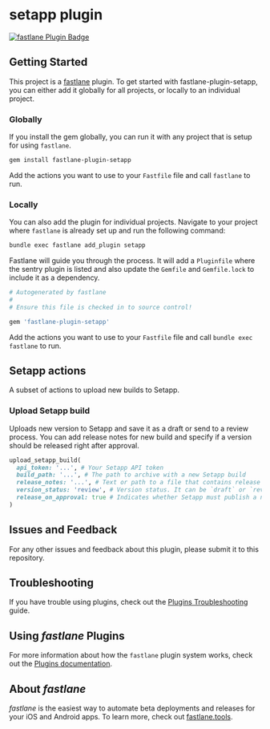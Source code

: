 # setapp plugin

[![fastlane Plugin Badge](https://rawcdn.githack.com/fastlane/fastlane/master/fastlane/assets/plugin-badge.svg)](https://rubygems.org/gems/fastlane-plugin-setapp)

## Getting Started

This project is a [fastlane](https://github.com/fastlane/fastlane) plugin. To get started with fastlane-plugin-setapp, you can either add it globally for all projects, or locally to an individual project.

### Globally

If you install the gem globally, you can run it with any project that is setup for using `fastlane`.

```bash
gem install fastlane-plugin-setapp
```

Add the actions you want to use to your `Fastfile` file and call `fastlane` to run.

### Locally

You can also add the plugin for individual projects. Navigate to your project where `fastlane` is already set up and run the following command:

```bash
bundle exec fastlane add_plugin setapp
```

Fastlane will guide you through the process. It will add a `Pluginfile` where the sentry plugin is listed and also update the `Gemfile` and `Gemfile.lock` to include it as a dependency.

```ruby
# Autogenerated by fastlane
#
# Ensure this file is checked in to source control!

gem 'fastlane-plugin-setapp'
```

Add the actions you want to use to your `Fastfile` file and call `bundle exec fastlane` to run.

## Setapp actions

A subset of actions to upload new builds to Setapp.

### Upload Setapp build

Uploads new version to Setapp and save it as a draft or send to a review process. You can add release notes for new build and specify if a version should be released right after approval.

```ruby
upload_setapp_build(
  api_token: '...', # Your Setapp API token
  build_path: '...', # The path to archive with a new Setapp build
  release_notes: '...', # Text or path to a file that contains release notes for a new version
  version_status: 'review', # Version status. It can be `draft` or `review`
  release_on_approval: true # Indicates whether Setapp must publish a new version after review
)
```

## Issues and Feedback

For any other issues and feedback about this plugin, please submit it to this repository.

## Troubleshooting

If you have trouble using plugins, check out the [Plugins Troubleshooting](https://docs.fastlane.tools/plugins/plugins-troubleshooting/) guide.

## Using _fastlane_ Plugins

For more information about how the `fastlane` plugin system works, check out the [Plugins documentation](https://docs.fastlane.tools/plugins/create-plugin/).

## About _fastlane_

_fastlane_ is the easiest way to automate beta deployments and releases for your iOS and Android apps. To learn more, check out [fastlane.tools](https://fastlane.tools).
